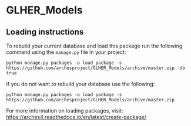 # GLHER_Models

## Loading instructions
To rebuild your current database and load this package run the following command using the `manage.py` file in your project:

```
python manage.py packages -o load_package -s https://github.com/archesproject/GLHER_Models/archive/master.zip -db true
```

If you do not want to rebuild your database use the following:

```
python manage.py packages -o load_package -s https://github.com/archesproject/GLHER_Models/archive/master.zip
```

For more information on loading packages, visit: https://arches4.readthedocs.io/en/latest/create-package/
